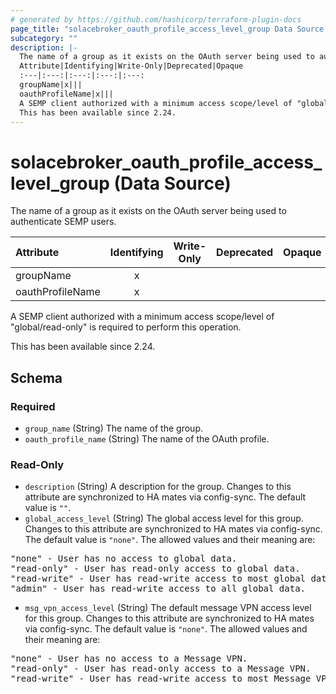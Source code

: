 ```yaml
---
# generated by https://github.com/hashicorp/terraform-plugin-docs
page_title: "solacebroker_oauth_profile_access_level_group Data Source - solacebroker"
subcategory: ""
description: |-
  The name of a group as it exists on the OAuth server being used to authenticate SEMP users.
  Attribute|Identifying|Write-Only|Deprecated|Opaque
  :---|:---:|:---:|:---:|:---:
  groupName|x|||
  oauthProfileName|x|||
  A SEMP client authorized with a minimum access scope/level of "global/read-only" is required to perform this operation.
  This has been available since 2.24.
---
```


# solacebroker_oauth_profile_access_level_group (Data Source)

The name of a group as it exists on the OAuth server being used to authenticate SEMP users.


Attribute|Identifying|Write-Only|Deprecated|Opaque
:---|:---:|:---:|:---:|:---:
groupName|x|||
oauthProfileName|x|||



A SEMP client authorized with a minimum access scope/level of "global/read-only" is required to perform this operation.

This has been available since 2.24.



<!-- schema generated by tfplugindocs -->
## Schema

### Required

- `group_name` (String) The name of the group.
- `oauth_profile_name` (String) The name of the OAuth profile.

### Read-Only

- `description` (String) A description for the group. Changes to this attribute are synchronized to HA mates via config-sync. The default value is `""`.
- `global_access_level` (String) The global access level for this group. Changes to this attribute are synchronized to HA mates via config-sync. The default value is `"none"`. The allowed values and their meaning are:

<pre>
"none" - User has no access to global data.
"read-only" - User has read-only access to global data.
"read-write" - User has read-write access to most global data.
"admin" - User has read-write access to all global data.
</pre>
- `msg_vpn_access_level` (String) The default message VPN access level for this group. Changes to this attribute are synchronized to HA mates via config-sync. The default value is `"none"`. The allowed values and their meaning are:

<pre>
"none" - User has no access to a Message VPN.
"read-only" - User has read-only access to a Message VPN.
"read-write" - User has read-write access to most Message VPN settings.
</pre>


